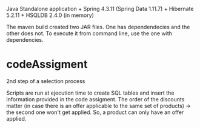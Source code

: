 Java Standalone application + Spring 4.3.11 (Spring Data 1.11.7) + Hibernate 5.2.11 + HSQLDB 2.4.0 (in memory)

The maven build created two JAR files. One has dependendecies and the other does not. To execute it from command line, use the one with dependencies.

# codeAssigment
2nd step of a selection process

Scripts are run at ejecution time to create SQL tables and insert the information provided in the code assigment.
The order of the discounts matter (in case there is an offer applicable to the same set of products) -> the second one won't get applied. So, a product can only have an offer applied.
